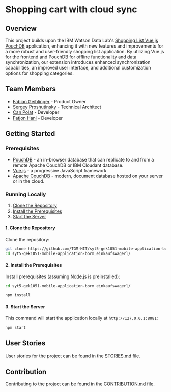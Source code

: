 # Shopping cart with cloud sync

## Overview

This project builds upon the IBM Watson Data Lab's [Shopping List Vue.js PouchDB](https://github.com/ibm-watson-data-lab/shopping-list-vuejs-pouchdb) application, enhancing it with new features and improvements for a more robust and user-friendly shopping list application. By utilizing Vue.js for the frontend and PouchDB for offline functionality and data synchronization, our extension introduces enhanced synchronization capabilities, an improved user interface, and additional customization options for shopping categories.

## Team Members

- [Fabian Geiblinger](https://github.com/lowfabi) - Product Owner
- [Sergey Proshutinsky](https://github.com/sproshut) - Technical Architect
- [Can Polat](https://github.com/cpolat-tgm) - Developer
- [Fatjon Hani](https://github.com/FatjonHani) - Developer



## Getting Started

### Prerequisites

- [PouchDB](https://pouchdb.com/) - an in-browser database that can replicate to and from a remote Apache CouchDB or IBM Cloudant database.
- [Vue.js](https://vuejs.org/) - a progressive JavaScript framework.
- [Apache CouchDB](http://couchdb.apache.org/) - modern, document database hosted on your server or in the cloud.

### Running Locally

1. [Clone the Repository](#1-Clone-the-Repository)
2. [Install the Prerequisites](#2-Install-the-Prerequisites)
3. [Start the Server](#3-Start-the-Server)

#### 1. Clone the Repository

Clone the repository:

```bash
git clone https://github.com/TGM-HIT/syt5-gek1051-mobile-application-borm_einkaufswagerl.git
cd syt5-gek1051-mobile-application-borm_einkaufswagerl/
```

#### 2. Install the Prerequisites

Install prerequisites (assuming [Node.js](https://nodejs.org/) is preinstalled):

```bash	
cd syt5-gek1051-mobile-application-borm_einkaufswagerl/
```

```bash
npm install 
```

#### 3. Start the Server

This command will start the application locally at `http://127.0.0.1:8081`:

```bash
npm start
```

## User Stories

User stories for the project can be found in the [STORIES.md](STORIES.md) file.

## Contribution

Contributing to the project can be found in the [CONTRIBUTION.md](CONTRIBUTION.md) file.

